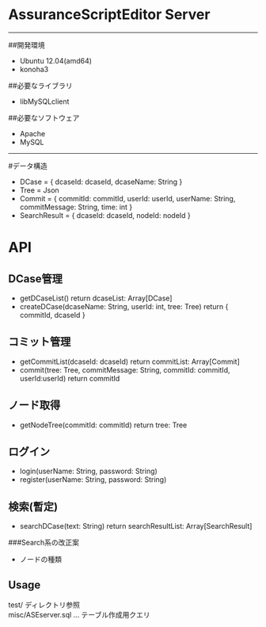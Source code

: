 # AssuranceScriptEditor Server
---
##開発環境
* Ubuntu 12.04(amd64)
* konoha3

##必要なライブラリ
* libMySQLclient

##必要なソフトウェア
* Apache
* MySQL

---

#データ構造
* DCase = { dcaseId: dcaseId, dcaseName: String }
* Tree = Json
* Commit = { commitId: commitId, userId: userId, userName: String, commitMessage: String, time: int }
* SearchResult = { dcaseId: dcaseId, nodeId: nodeId }

API
================

## DCase管理
* getDCaseList() return dcaseList: Array[DCase]
* createDCase(dcaseName: String, userId: int, tree: Tree) return { commitId, dcaseId }

## コミット管理
* getCommitList(dcaseId: dcaseId) return commitList: Array[Commit]
* commit(tree: Tree, commitMessage: String, commitId: commitId, userId:userId) return commitId

## ノード取得
* getNodeTree(commitId: commitId) return tree: Tree

## ログイン
* login(userName: String, password: String)
* register(userName: String, password: String)

## 検索(暫定)
* searchDCase(text: String) return searchResultList: Array[SearchResult]

###Search系の改正案
* ノードの種類

## Usage
test/ ディレクトリ参照<br>
misc/ASEserver.sql ... テーブル作成用クエリ<br>
